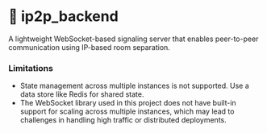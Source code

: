 # 🔌 ip2p_backend

A lightweight WebSocket-based signaling server that enables peer-to-peer communication using IP-based room separation.

### Limitations

- State management across multiple instances is not supported. Use a data store like Redis for shared state.
- The WebSocket library used in this project does not have built-in support for scaling across multiple instances, which may lead to challenges in handling high traffic or distributed deployments.
